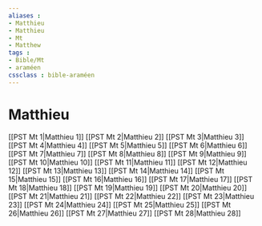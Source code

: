 ```yaml
---
aliases : 
- Matthieu
- Matthieu
- Mt
- Matthew
tags : 
- Bible/Mt
- araméen
cssclass : bible-araméen
---
```


# Matthieu

[[PST Mt 1|Matthieu 1]]
[[PST Mt 2|Matthieu 2]]
[[PST Mt 3|Matthieu 3]]
[[PST Mt 4|Matthieu 4]]
[[PST Mt 5|Matthieu 5]]
[[PST Mt 6|Matthieu 6]]
[[PST Mt 7|Matthieu 7]]
[[PST Mt 8|Matthieu 8]]
[[PST Mt 9|Matthieu 9]]
[[PST Mt 10|Matthieu 10]]
[[PST Mt 11|Matthieu 11]]
[[PST Mt 12|Matthieu 12]]
[[PST Mt 13|Matthieu 13]]
[[PST Mt 14|Matthieu 14]]
[[PST Mt 15|Matthieu 15]]
[[PST Mt 16|Matthieu 16]]
[[PST Mt 17|Matthieu 17]]
[[PST Mt 18|Matthieu 18]]
[[PST Mt 19|Matthieu 19]]
[[PST Mt 20|Matthieu 20]]
[[PST Mt 21|Matthieu 21]]
[[PST Mt 22|Matthieu 22]]
[[PST Mt 23|Matthieu 23]]
[[PST Mt 24|Matthieu 24]]
[[PST Mt 25|Matthieu 25]]
[[PST Mt 26|Matthieu 26]]
[[PST Mt 27|Matthieu 27]]
[[PST Mt 28|Matthieu 28]]
